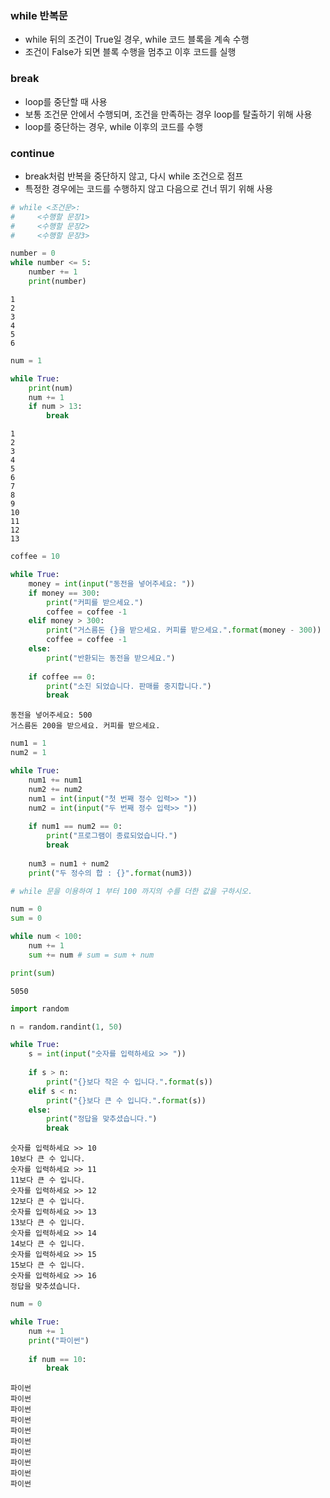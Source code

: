 ### while 반복문
- while 뒤의 조건이 True일 경우, while 코드 블록을 계속 수행
- 조건이 False가 되면 블록 수행을 멈추고 이후 코드를 실행

### break
- loop를 중단할 때 사용
- 보통 조건문 안에서 수행되며, 조건을 만족하는 경우 loop를 탈출하기 위해 사용
- loop를 중단하는 경우, while 이후의 코드를 수행

### continue
- break처럼 반복을 중단하지 않고, 다시 while 조건으로 점프
- 특정한 경우에는 코드를 수행하지 않고 다음으로 건너 뛰기 위해 사용


```python
# while <조건문>:
#     <수행할 문장1>
#     <수행할 문장2>
#     <수행할 문장3>
```


```python
number = 0
while number <= 5:
    number += 1
    print(number)   
```

    1
    2
    3
    4
    5
    6
    


```python
num = 1

while True:
    print(num)
    num += 1
    if num > 13:
        break
```

    1
    2
    3
    4
    5
    6
    7
    8
    9
    10
    11
    12
    13
    


```python
coffee = 10

while True:
    money = int(input("동전을 넣어주세요: "))
    if money == 300:
        print("커피를 받으세요.")
        coffee = coffee -1
    elif money > 300:
        print("거스름돈 {}을 받으세요. 커피를 받으세요.".format(money - 300))
        coffee = coffee -1
    else:
        print("반환되는 동전을 받으세요.")
    
    if coffee == 0:
        print("소진 되었습니다. 판매를 중지합니다.")
        break
```

    동전을 넣어주세요: 500
    거스름돈 200을 받으세요. 커피를 받으세요.
    


```python
num1 = 1
num2 = 1

while True:
    num1 += num1
    num2 += num2
    num1 = int(input("첫 번째 정수 입력>> "))
    num2 = int(input("두 번째 정수 입력>> "))
    
    if num1 == num2 == 0:
        print("프로그램이 종료되었습니다.")
        break
         
    num3 = num1 + num2
    print("두 정수의 합 : {}".format(num3))
```


```python
# while 문을 이용하여 1 부터 100 까지의 수를 더한 값을 구하시오.

num = 0
sum = 0

while num < 100:
    num += 1
    sum += num # sum = sum + num

print(sum)
```

    5050
    


```python
import random

n = random.randint(1, 50)
```


```python
while True:
    s = int(input("숫자를 입력하세요 >> "))
    
    if s > n:
        print("{}보다 작은 수 입니다.".format(s))
    elif s < n:  
        print("{}보다 큰 수 입니다.".format(s))
    else:
        print("정답을 맞추셨습니다.")
        break   
```

    숫자를 입력하세요 >> 10
    10보다 큰 수 입니다.
    숫자를 입력하세요 >> 11
    11보다 큰 수 입니다.
    숫자를 입력하세요 >> 12
    12보다 큰 수 입니다.
    숫자를 입력하세요 >> 13
    13보다 큰 수 입니다.
    숫자를 입력하세요 >> 14
    14보다 큰 수 입니다.
    숫자를 입력하세요 >> 15
    15보다 큰 수 입니다.
    숫자를 입력하세요 >> 16
    정답을 맞추셨습니다.
    


```python
num = 0

while True:
    num += 1
    print("파이썬")    
 
    if num == 10:
        break
```

    파이썬
    파이썬
    파이썬
    파이썬
    파이썬
    파이썬
    파이썬
    파이썬
    파이썬
    파이썬
    


```python

```
